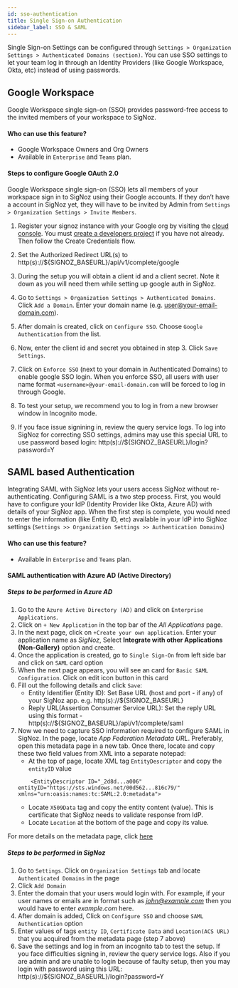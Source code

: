 ```yaml
---
id: sso-authentication
title: Single Sign-on Authentication
sidebar_label: SSO & SAML
---
```


Single Sign-on Settings can be configured through `Settings > Organization Settings > Authenticated Domains (section)`. You can use SSO settings to let your team log in through an Identity Providers (like Google Workspace, Okta, etc) instead of using passwords.  

## Google Workspace
Google Workspace single sign-on (SSO) provides password-free access to the invited members of your workspace to SigNoz.  

#### Who can use this feature?
- Google Workspace Owners and Org Owners
- Available in `Enterprise` and `Teams` plan. 

#### Steps to configure Google OAuth 2.0
Google Workspace single sign-on (SSO) lets all members of your workspace sign in to SigNoz using their Google accounts. If they don’t have a account in SigNoz yet, they will have to be invited by Admin from `Settings > Organization Settings > Invite Members`.

1. Register your signoz instance with your Google org by visiting the [cloud console](https://console.cloud.google.com/apis/credentials). You must [create a developers project](https://redash.io/help/open-source/admin-guide/google-developer-account-setup) if you have not already. Then follow the Create Credentials flow.

2. Set the Authorized Redirect URL(s) to http(s)://${SIGNOZ_BASEURL}/api/v1/complete/google

3. During the setup you will obtain a client id and a client secret. Note it down as you will need them while setting up google auth in SigNoz.

4. Go to `Settings > Organization Settings > Authenticated Domains`. Click `Add a Domain`. Enter your domain name (e.g. user@your-email-domain.com). 

5. After domain is created, click on `Configure SSO`. Choose `Google Authentication` from the list. 

6. Now, enter the client id and secret you obtained in step 3. Click `Save Settings`. 

7. Click on `Enforce SSO` (next to your domain in Authenticated Domains) to enable google SSO login. When you enforce SSO, all users with user name format `<username>@your-email-domain.com`  will be forced to log in through Google. 

8. To test your setup, we recommend you to log in from a new browser window in Incognito mode. 

9. If you face issue signining in, review the query service logs. To log into SigNoz for correcting SSO settings, admins may use this special URL to use password based login: http(s)://${SIGNOZ_BASEURL}/login?password=Y


## SAML based Authentication
Integrating SAML with SigNoz lets your users access SigNoz without re-authenticating. Configuring SAML is a two step process. First, you would have to configure your IdP (Identity Provider like Okta, Azure AD) with details of your SigNoz app. When the first step is complete, you would need to enter the information (like Entity ID, etc) available in your IdP into SigNoz settings (`Settings >> Organization Settings >> Authentication Domains`)

#### Who can use this feature?
- Available in `Enterprise` and `Teams` plan. 

#### SAML authentication with Azure AD (Active Directory)
##### Steps to be performed in Azure AD
1. Go to the `Azure Active Directory (AD)`  and click on `Enterprise Applications`. 
2. Click on `+ New Application` in the top bar of the *All Applications* page.
3. In the next page, click on `+Create your own application`. Enter your application name as *SigNoz*, Select **Integrate with other Applications (Non-Gallery)** option and create.
4. Once the application is created, go to `Single Sign-On` from left side bar and click on `SAML` card option
5. When the next page appears, you will see an card for `Basic SAML Configuration`. Click on edit icon button in this card 
6. Fill out the following details and click `Save`:
    - Entity Identifier (Entity ID): Set Base URL (host and port - if any) of your SigNoz app. e.g. http(s)://${SIGNOZ_BASEURL}
    - Reply URL(Assertion Consumer Service URL): Set the reply URL using this format - http(s)://${SIGNOZ_BASEURL}/api/v1/complete/saml
7. Now we need to capture SSO information required to configure SAML in SigNoz. In the page, locate *App Federation Metadata URL*. Preferably, open this metadata page in a new tab. Once there, locate and copy these two field values from XML into a separate notepad: 
    - At the top of page, locate XML tag `EntityDescriptor` and copy the `entityID` value 
    ```
        <EntityDescriptor ID="_2d8d...a006" entityID="https://sts.windows.net/00d562...816c79/" xmlns="urn:oasis:names:tc:SAML:2.0:metadata">
    ```
    - Locate `X509Data` tag and copy the entity content (value). This is certificate that SigNoz needs to validate response from IdP.
    - Locate `Location` at the bottom of the page and copy its value. 

For more details on the metadata page, click [here](https://github.com/MicrosoftDocs/azure-docs/blob/main/articles/active-directory/azuread-dev/azure-ad-federation-metadata.md)

##### Steps to be performed in SigNoz
1. Go to `Settings`. Click on `Organization Settings` tab and locate `Authenticated Domains` in the page
2. Click `Add Domain`
3. Enter the domain that your users would login with. For example, if your user names or emails are in format such as *john@example.com* then you would have to enter *example.com* here.
4. After domain is added, Click on `Configure SSO` and choose `SAML Authentication` option
5. Enter values of tags `entity ID`, `Certificate Data` and `Location(ACS URL)` that you acquired from the metadata page (step 7 above)
6. Save the settings and log in from an incognito tab to test the setup. If you face difficulties signing in, review the query service logs. Also if you are admin and are unable to login because of faulty setup, then you may login with password using this URL: http(s)://${SIGNOZ_BASEURL}/login?password=Y

